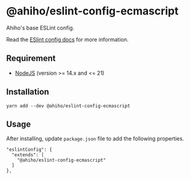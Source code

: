 # @ahiho/eslint-config-ecmascript

Ahiho's base ESLint config.

Read the [ESlint config docs](http://eslint.org/docs/user-guide/configuring#extending-configuration-files) for more information.

## Requirement

- [NodeJS](https://nodejs.org) (version >= 14.x and <= 21)

## Installation

```shell
yarn add --dev @ahiho/eslint-config-ecmascript
```

## Usage

After installing, update `package.json` file to add the following properties.

```text
"eslintConfig": {
  "extends": [
    "@ahiho/eslint-config-ecmascript"
  ]
},
```
